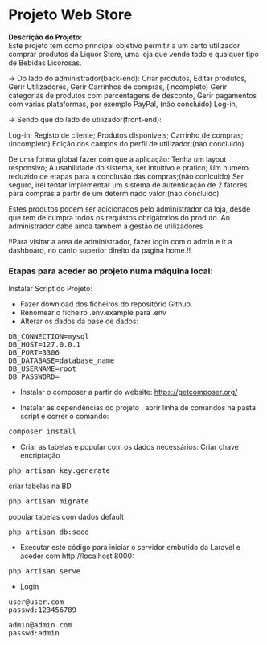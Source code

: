 # Projeto Web Store
<b>Descrição do Projeto:</b>
<br>
Este projeto tem como principal objetivo permitir a um certo utilizador comprar produtos da Liquor Store, uma loja que vende todo e qualquer tipo de Bebidas Licorosas.

-> Do lado do administrador(back-end):
Criar produtos, 
Editar produtos, 
Gerir Utilizadores,
Gerir Carrinhos de compras, (incompleto)
Gerir categorias de produtos com percentagens de desconto,
Gerir pagamentos com varias plataformas, por exemplo PayPal, (não concluido)
Log-in, 
 
-> Sendo que do lado do utilizador(front-end):

Log-in; 
Registo de cliente;
Produtos disponiveis;
Carrinho de compras;(incompleto)
Edição dos campos do perfil de utilizador;(nao concluido)
                
De uma forma global fazer com que a aplicação:
Tenha um layout responsivo;
A usabilidade do sistema, ser intuitivo e pratico;
Um numero reduzido de etapas para a conclusão das compras;(não conlcuido)
Ser seguro, irei tentar implementar um sistema de autenticação de 2 fatores para compras a partir de um determinado valor;(nao concluido)
 

Estes produtos podem ser adicionados pelo administrador da loja, desde que tem de cumpra todos os requistos obrigatorios do produto.
Ao administrador cabe ainda tambem a gestão de utilizadores


!!Para visitar a area de administrador, fazer login com o admin e ir a dashboard, no canto superior direito da pagina home.!!


<b><h3>Etapas para aceder ao projeto numa máquina local:</h3></b>

Instalar Script do Projeto:

- Fazer download dos ficheiros do repositório Github.
- Renomear o ficheiro .env.example para .env
- Alterar os dados da base de dados:

<pre>
DB_CONNECTION=mysql
DB_HOST=127.0.0.1
DB_PORT=3306
DB_DATABASE=database_name
DB_USERNAME=root
DB_PASSWORD=
</pre>

- Instalar o composer a partir do website: https://getcomposer.org/

- Instalar as dependências do projeto , abrir linha de comandos na pasta script e correr o comando:

<pre>
composer install
</pre>

- Criar as tabelas e popular com os dados necessários:
Criar chave encriptação 
<pre>
php artisan key:generate
</pre>
criar tabelas na BD
<pre>
php artisan migrate
</pre>
popular tabelas com dados default 
<pre>
php artisan db:seed
</pre>

- Executar este código para iniciar o servidor embutido da Laravel e aceder com http://localhost:8000:

<pre>
php artisan serve
</pre>

- Login
<pre>
user@user.com
passwd:123456789
</pre>

<pre>
admin@admin.com
passwd:admin
</pre>
